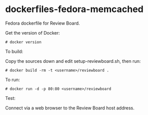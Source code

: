 dockerfiles-fedora-memcached
========================

Fedora dockerfile for Review Board.

Get the version of Docker:

    # docker version

To build:

Copy the sources down and edit setup-reviewboard.sh, then run:

    # docker build -rm -t <username>/reviewboard .

To run:

    # docker run -d -p 80:80 <username>/reviewboard

Test:

Connect via a web browser to the Review Board host address.
